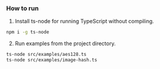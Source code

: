 ### How to run

1. Install ts-node for running TypeScript without compiling.

```bash
npm i -g ts-node
```

2. Run examples from the project directory.

```bash
ts-node src/examples/aes128.ts
ts-node src/examples/image-hash.ts
```

